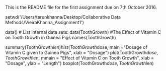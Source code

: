 This is the README file for the first assignment due on 7th October 2016. 

setwd('/Users/tarunkhanna/Desktop/Collaborative Data Methods/VieiraKhanna_Assignment1')

data() # List internal data sets:
data(ToothGrowth) #The Effect of Vitamin C on Tooth Growth in Guinea Pigs
names(ToothGrowth)

summary(ToothGrowth$len)
hist(ToothGrowth$dose, main ="Dosage of Vitamin C given to Guinea Pigs", xlab = "Dosage")
plot(ToothGrowth$dose, ToothGrowth$len, mmain = "Effect of Vitamin C on Tooth Growth", 
     xlab = "Dosage", ylab = "Length")
boxplot(ToothGrowth$dose, ToothGrowth$len)

